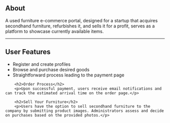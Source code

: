 <h2>About</h2>
        <p>A used furniture e-commerce portal, designed for a startup that acquires secondhand furniture, refurbishes it, and sells it for a profit, serves as a platform to showcase currently available items.</p>
<hr>
        <h2>User Features</h2>
        <ul>
            <li>Register and create profiles</li>
            <li>Browse and purchase desired goods</li>
            <li>Straightforward process leading to the payment page</li>
        </ul>

        <h2>Order Process</h2>
        <p>Upon successful payment, users receive email notifications and can track the estimated arrival time on the order page.</p>

        <h2>Sell Your Furniture</h2>
        <p>Users have the option to sell secondhand furniture to the company by submitting product images. Administrators assess and decide on purchases based on the provided photos.</p>
